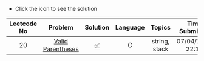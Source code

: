 * Click the icon to see the solution

|Leetcode No|Problem    |Solution   |Language|Topics|Time Submitted|
|:-----------:|:-----------:|:-----------:|:--------------:|:--------------:|:--------------:| 
|20         |[Valid Parentheses](https://leetcode.com/problems/valid-parentheses/)|[✅](https://github.com/meteahmetyakar/leetcode-problems/blob/main/problems/2.Valid%20Parantheses/solution.c)|C|string, stack|07/04/2022 22:12| 
